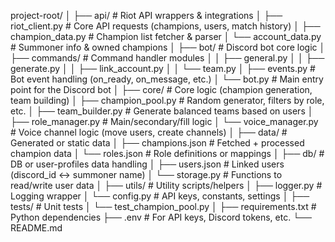 project-root/
│
├── api/                    # Riot API wrappers & integrations
│   ├── riot_client.py      # Core API requests (champions, users, match history)
│   ├── champion_data.py    # Champion list fetcher & parser
│   └── account_data.py     # Summoner info & owned champions
│
├── bot/                    # Discord bot core logic
│   ├── commands/           # Command handler modules
│   │   ├── general.py
│   │   ├── generate.py
│   │   ├── link_account.py
│   │   └── team.py
│   ├── events.py           # Bot event handling (on_ready, on_message, etc.)
│   └── bot.py              # Main entry point for the Discord bot
│
├── core/                   # Core logic (champion generation, team building)
│   ├── champion_pool.py    # Random generator, filters by role, etc.
│   ├── team_builder.py     # Generate balanced teams based on users
│   ├── role_manager.py     # Main/secondary/fill logic
│   └── voice_manager.py    # Voice channel logic (move users, create channels)
│
├── data/                   # Generated or static data
│   ├── champions.json      # Fetched + processed champion data
│   └── roles.json          # Role definitions or mappings
│
├── db/                     # DB or user-profiles data handling
│   ├── users.json          # Linked users (discord_id <-> summoner name)
│   └── storage.py          # Functions to read/write user data
│
├── utils/                  # Utility scripts/helpers
│   ├── logger.py           # Logging wrapper
│   └── config.py           # API keys, constants, settings
│
├── tests/                  # Unit tests
│   └── test_champion_pool.py
│
├── requirements.txt        # Python dependencies
├── .env                    # For API keys, Discord tokens, etc.
└── README.md
